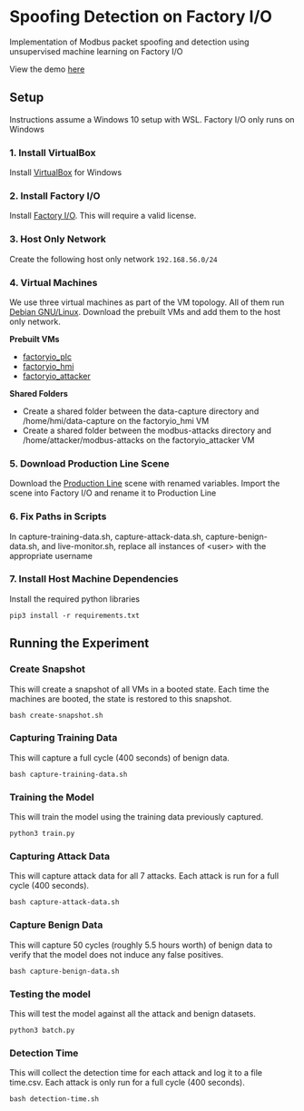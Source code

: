 # Spoofing Detection on Factory I/O
Implementation of Modbus packet spoofing and detection using unsupervised machine learning on Factory I/O

View the demo [here](https://youtu.be/h-0m85NjdCc)

## Setup
Instructions assume a Windows 10 setup with WSL. Factory I/O only runs on Windows

### 1. Install VirtualBox
Install [VirtualBox](https://www.virtualbox.org/wiki/Downloads) for Windows

### 2. Install Factory I/O
Install [Factory I/O](https://factoryio.com/). This will require a valid license.

### 3. Host Only Network
Create the following host only network
```192.168.56.0/24```

### 4. Virtual Machines
We use three virtual machines as part of the VM topology. All of them run [Debian GNU/Linux](https://www.debian.org/). Download the prebuilt VMs and add them to the host only network.

**Prebuilt VMs**
* [factoryio_plc](https://csuohio-my.sharepoint.com/:u:/g/personal/2691149_vikes_csuohio_edu/EYCisnDWMSBJqz4v0Z1-RxsBCBdJfsBR2TdHj-R5N9z9cQ?e=Fe3377)
* [factoryio_hmi](https://csuohio-my.sharepoint.com/:u:/g/personal/2691149_vikes_csuohio_edu/EegklZsoKo5Mlvm97hMyzPYBtOYA0mK9P4fhhPa-6rRUAA?e=bYtof2)
* [factoryio_attacker](https://csuohio-my.sharepoint.com/:u:/g/personal/2691149_vikes_csuohio_edu/EYV-v-ijEOFDmxcOG6TlXtMBUsiKnn9WXmk5jdOrYrV45w?e=bjvDwg)

**Shared Folders**
* Create a shared folder between the data-capture directory and /home/hmi/data-capture on the factoryio_hmi VM
* Create a shared folder between the modbus-attacks directory and /home/attacker/modbus-attacks on the factoryio_attacker VM

### 5. Download Production Line Scene
Download the [Production Line](https://openplc.discussion.community/post/production-line-scene-from-factory-io-fbd-11657885) scene with renamed variables. Import the scene into Factory I/O and rename it to Production Line

### 6. Fix Paths in Scripts
In capture-training-data.sh, capture-attack-data.sh, capture-benign-data.sh, and live-monitor.sh, replace all instances of \<user\> with the appropriate username

### 7. Install Host Machine Dependencies
Install the required python libraries
```
pip3 install -r requirements.txt
```

## Running the Experiment
### Create Snapshot
This will create a snapshot of all VMs in a booted state. Each time the machines are booted, the state is restored to this snapshot.
```
bash create-snapshot.sh
```
### Capturing Training Data
This will capture a full cycle (400 seconds) of benign data.
```
bash capture-training-data.sh
```
### Training the Model
This will train the model using the training data previously captured.
```
python3 train.py
```
### Capturing Attack Data
This will capture attack data for all 7 attacks. Each attack is run for a full cycle (400 seconds).
```
bash capture-attack-data.sh
```
### Capture Benign Data
This will capture 50 cycles (roughly 5.5 hours worth) of benign data to verify that the model does not induce any false positives.
```
bash capture-benign-data.sh
```
### Testing the model
This will test the model against all the attack and benign datasets.
```
python3 batch.py
```
### Detection Time
This will collect the detection time for each attack and log it to a file time.csv. Each attack is only run for a full cycle (400 seconds).
```
bash detection-time.sh
```

